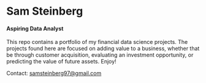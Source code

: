 # Sam Steinberg
#### Aspiring Data Analyst

This repo contains a portfolio of my financial data science projects. The projects found here are focused on adding value to a business, whether that be through customer acquisition, evaluating an investment opportunity, or predicting the value of future assets. Enjoy!

Contact: samsteinberg97@gmail.com
